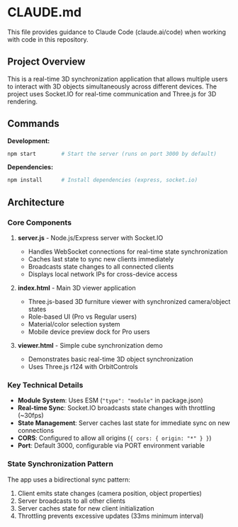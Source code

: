 # CLAUDE.md

This file provides guidance to Claude Code (claude.ai/code) when working with code in this repository.

## Project Overview

This is a real-time 3D synchronization application that allows multiple users to interact with 3D objects simultaneously across different devices. The project uses Socket.IO for real-time communication and Three.js for 3D rendering.

## Commands

**Development:**
```bash
npm start        # Start the server (runs on port 3000 by default)
```

**Dependencies:**
```bash
npm install      # Install dependencies (express, socket.io)
```

## Architecture

### Core Components

1. **server.js** - Node.js/Express server with Socket.IO
   - Handles WebSocket connections for real-time state synchronization
   - Caches last state to sync new clients immediately
   - Broadcasts state changes to all connected clients
   - Displays local network IPs for cross-device access

2. **index.html** - Main 3D viewer application
   - Three.js-based 3D furniture viewer with synchronized camera/object states
   - Role-based UI (Pro vs Regular users)
   - Material/color selection system
   - Mobile device preview dock for Pro users

3. **viewer.html** - Simple cube synchronization demo
   - Demonstrates basic real-time 3D object synchronization
   - Uses Three.js r124 with OrbitControls

### Key Technical Details

- **Module System**: Uses ESM (`"type": "module"` in package.json)
- **Real-time Sync**: Socket.IO broadcasts state changes with throttling (~30fps)
- **State Management**: Server caches last state for immediate sync on new connections
- **CORS**: Configured to allow all origins (`{ cors: { origin: "*" } }`)
- **Port**: Default 3000, configurable via PORT environment variable

### State Synchronization Pattern

The app uses a bidirectional sync pattern:
1. Client emits state changes (camera position, object properties)
2. Server broadcasts to all other clients
3. Server caches state for new client initialization
4. Throttling prevents excessive updates (33ms minimum interval)
